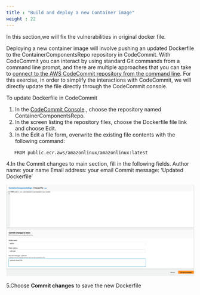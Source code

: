 ```yaml
---
title : "Build and deploy a new Container image"
weight : 22
---
```


In this section,we will fix the vulnerabilities in original docker file.

Deploying a new container image will involve pushing an updated Dockerfile to the ContainerComponentsRepo repository in CodeCommit. With CodeCommit you can interact by using standard Git commands from a command line prompt, and there are multiple approaches that you can take to [connect to the AWS CodeCommit repository from the command line](https://docs.aws.amazon.com/codecommit/latest/userguide/how-to-connect.html). For this exercise, in order to simplify the interactions with CodeCommit, we will directly update the file directly through the CodeCommit console.


To update Dockerfile in CodeCommit

1. In the [CodeCommit Console](https://us-west-2.console.aws.amazon.com/codesuite/codecommit/repositories?region=us-west-2)., choose the repository named ContainerComponentsRepo.
2. In the screen listing the repository files, choose the Dockerfile file link and choose Edit.
3. In the Edit a file form, overwrite the existing file contents with the following command:

```bash
   FROM public.ecr.aws/amazonlinux/amazonlinux:latest
```
4.In the Commit changes to main section, fill in the following fields.
      Author name: your name
      Email address: your email
      Commit message: ‘Updated Dockerfile’

   ![Edit file Code Commit](/static/images/image-security/devsecops-inspector/Codecommit-edit-dockerfile.png)

5.Choose **Commit changes** to save the new Dockerfile
    

